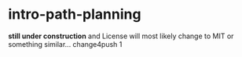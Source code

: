 # intro-path-planning

**still under construction** and License will most likely change to MIT or something similar...
change4push 1
